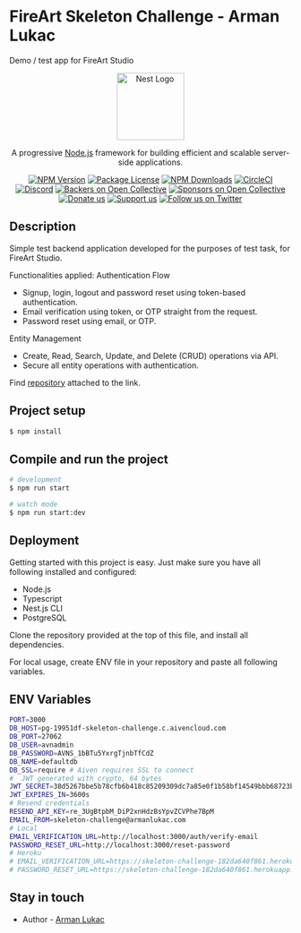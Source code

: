 # FireArt Skeleton Challenge - Arman Lukac

Demo / test app for FireArt Studio

<p align="center">
  <a href="http://nestjs.com/" target="blank"><img src="https://nestjs.com/img/logo-small.svg" width="120" alt="Nest Logo" /></a>
</p>

[circleci-image]: https://img.shields.io/circleci/build/github/nestjs/nest/master?token=abc123def456
[circleci-url]: https://circleci.com/gh/nestjs/nest

  <p align="center">A progressive <a href="http://nodejs.org" target="_blank">Node.js</a> framework for building efficient and scalable server-side applications.</p>
    <p align="center">
<a href="https://www.npmjs.com/~nestjscore" target="_blank"><img src="https://img.shields.io/npm/v/@nestjs/core.svg" alt="NPM Version" /></a>
<a href="https://www.npmjs.com/~nestjscore" target="_blank"><img src="https://img.shields.io/npm/l/@nestjs/core.svg" alt="Package License" /></a>
<a href="https://www.npmjs.com/~nestjscore" target="_blank"><img src="https://img.shields.io/npm/dm/@nestjs/common.svg" alt="NPM Downloads" /></a>
<a href="https://circleci.com/gh/nestjs/nest" target="_blank"><img src="https://img.shields.io/circleci/build/github/nestjs/nest/master" alt="CircleCI" /></a>
<a href="https://discord.gg/G7Qnnhy" target="_blank"><img src="https://img.shields.io/badge/discord-online-brightgreen.svg" alt="Discord"/></a>
<a href="https://opencollective.com/nest#backer" target="_blank"><img src="https://opencollective.com/nest/backers/badge.svg" alt="Backers on Open Collective" /></a>
<a href="https://opencollective.com/nest#sponsor" target="_blank"><img src="https://opencollective.com/nest/sponsors/badge.svg" alt="Sponsors on Open Collective" /></a>
  <a href="https://paypal.me/kamilmysliwiec" target="_blank"><img src="https://img.shields.io/badge/Donate-PayPal-ff3f59.svg" alt="Donate us"/></a>
    <a href="https://opencollective.com/nest#sponsor"  target="_blank"><img src="https://img.shields.io/badge/Support%20us-Open%20Collective-41B883.svg" alt="Support us"></a>
  <a href="https://twitter.com/nestframework" target="_blank"><img src="https://img.shields.io/twitter/follow/nestframework.svg?style=social&label=Follow" alt="Follow us on Twitter"></a>
</p>
  <!--[![Backers on Open Collective](https://opencollective.com/nest/backers/badge.svg)](https://opencollective.com/nest#backer)
  [![Sponsors on Open Collective](https://opencollective.com/nest/sponsors/badge.svg)](https://opencollective.com/nest#sponsor)-->

## Description

Simple test backend application developed for the purposes of test task, for FireArt Studio.

Functionalities applied:
Authentication Flow

- Signup, login, logout and password reset using token-based authentication.
- Email verification using token, or OTP straight from the request.
- Password reset using email, or OTP.

Entity Management

- Create, Read, Search, Update, and Delete (CRUD) operations via API.
- Secure all entity operations with authentication.

Find [repository](https://github.com/armanlukac/fireArt-skeleton-challenge) attached to the link.

## Project setup

```bash
$ npm install
```

## Compile and run the project

```bash
# development
$ npm run start

# watch mode
$ npm run start:dev
```

## Deployment

Getting started with this project is easy. Just make sure you have all following installed and configured:

- Node.js
- Typescript
- Nest.js CLI
- PostgreSQL

Clone the repository provided at the top of this file, and install all dependencies.

For local usage, create ENV file in your repository and paste all following variables.

## ENV Variables

```bash
PORT=3000
DB_HOST=pg-19951df-skeleton-challenge.c.aivencloud.com
DB_PORT=27062
DB_USER=avnadmin
DB_PASSWORD=AVNS_1bBTu5YxrgTjnbTfCdZ
DB_NAME=defaultdb
DB_SSL=require # Aiven requires SSL to connect
#  JWT generated with crypto, 64 bytes
JWT_SECRET=38d5267bbe5b78cfb6b418c85209309dc7a85e0f1b58bf14549bbb68723bdc99058ddbe6b2dd3b90026f096665b62ebf7ab69866908af83bf7f72cc2ec99aaf9
JWT_EXPIRES_IN=3600s
# Resend credentials
RESEND_API_KEY=re_3UgBtpbM_DiP2xnHdzBsYpvZCVPhe7BpM
EMAIL_FROM=skeleton-challenge@armanlukac.com
# Local
EMAIL_VERIFICATION_URL=http://localhost:3000/auth/verify-email
PASSWORD_RESET_URL=http://localhost:3000/reset-password
# Heroku
# EMAIL_VERIFICATION_URL=https://skeleton-challenge-182da640f861.herokuapp.com/auth/verify-email
# PASSWORD_RESET_URL=https://skeleton-challenge-182da640f861.herokuapp.com/reset-password
```

## Stay in touch

- Author - [Arman Lukac](https://www.linkedin.com/in/arman-lukac/)
